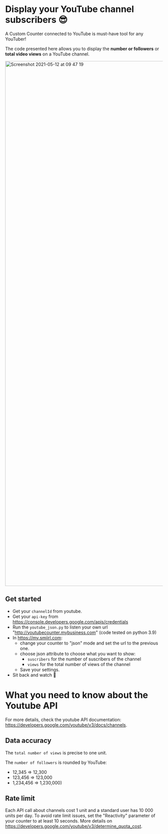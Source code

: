 # Display your YouTube channel subscribers 😎

A Custom Counter connected to YouTube is must-have tool for any YouTuber! 

The code presented here allows you to display the **number or followers** or **total video views** on a YouTube channel.

<img width="1680" alt="Screenshot 2021-05-12 at 09 47 19" src="https://user-images.githubusercontent.com/9904720/117938346-39c09f00-b307-11eb-9919-906ba3f1b4d3.png">


## Get started

- Get your `channelId` from youtube.
- Get your `api-key` from https://console.developers.google.com/apis/credentials 
- Run the `youtube_json.py` to listen your own url "http://youtubecounter.mybusiness.com" (code tested on python 3.9)
- In https://my.smiirl.com:
    - change your counter to "json" mode and set the url to the previous one. 
    - choose json attribute to choose what you want to show: 
        - `suscribers` for the number of suscribers of the channel
        - `views` for the total number of views of the channel
    - Save your settings.
- Sit back and watch 🤩


# What you need to know about the Youtube API
For more details, check the youtube API documentation: 
https://developers.google.com/youtube/v3/docs/channels.

## Data accuracy
The `total number of views` is precise to one unit.

The `number of followers` is rounded by YouTube:
 - 12,345 ⇒ 12,300
 - 123,456 ⇒ 123,000
 - 1,234,456 ⇒ 1,230,000)
 
## Rate limit
Each API call about channels cost 1 unit and a standard user has 10 000 units per day.
To avoid rate limit issues, set the "Reactivity" parameter of your counter to at least 10 seconds.
More details on https://developers.google.com/youtube/v3/determine_quota_cost.
